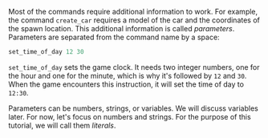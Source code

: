 Most of the commands require additional information to work. For example, the command `create_car` requires a model of the car and the coordinates of the spawn location. This additional information is called _parameters_. Parameters are separated from the command name by a space:

```cs
set_time_of_day 12 30
```

`set_time_of_day` sets the game clock. It needs two integer numbers, one for the hour and one for the minute, which is why it's followed by `12` and `30`. When the game encounters this instruction, it will set the time of day to `12:30`.

Parameters can be numbers, strings, or variables. We will discuss variables later. For now, let's focus on numbers and strings. For the purpose of this tutorial, we will call them _literals_.
